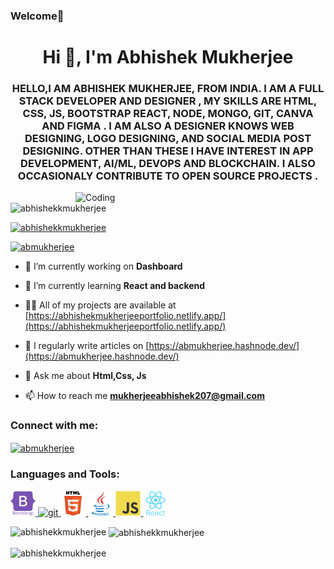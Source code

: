 ### Welcome👋




<h1 align="center">Hi 👋, I'm Abhishek Mukherjee</h1>
<h3 align="center">HELLO,I AM ABHISHEK MUKHERJEE, FROM INDIA. I AM A FULL STACK DEVELOPER AND DESIGNER , MY SKILLS ARE HTML, CSS, JS, BOOTSTRAP REACT, NODE, MONGO, GIT, CANVA AND FIGMA . I AM ALSO A DESIGNER KNOWS WEB DESIGNING, LOGO DESIGNING, AND SOCIAL MEDIA POST DESIGNING. OTHER THAN THESE I HAVE INTEREST IN APP DEVELOPMENT, AI/ML, DEVOPS AND BLOCKCHAIN. I ALSO OCCASIONALY CONTRIBUTE TO OPEN SOURCE PROJECTS .</h3>

<img align="right" alt="Coding" width="400" src="https://c.tenor.com/flflC6GFzO8AAAAd/sultan-alrefaei-programmer.gif"> 


<p align="left"> <img src="https://komarev.com/ghpvc/?username=abhishekkmukherjee&label=Profile%20views&color=0e75b6&style=flat" alt="abhishekkmukherjee" /> </p>

<p align="left"> <a href="https://github.com/ryo-ma/github-profile-trophy"><img src="https://github-profile-trophy.vercel.app/?username=abhishekkmukherjee" alt="abhishekkmukherjee" /></a> </p>

<p align="left"> <a href="https://twitter.com/abmukherjee" target="blank"><img src="https://img.shields.io/twitter/follow/abmukherjee?logo=twitter&style=for-the-badge" alt="abmukherjee" /></a> </p>

- 🔭 I’m currently working on **Dashboard**

- 🌱 I’m currently learning **React and backend**

- 👨‍💻 All of my projects are available at [https://abhishekmukherjeeportfolio.netlify.app/](https://abhishekmukherjeeportfolio.netlify.app/)

- 📝 I regularly write articles on [https://abmukherjee.hashnode.dev/](https://abmukherjee.hashnode.dev/)

- 💬 Ask me about **Html,Css, Js**

- 📫 How to reach me **mukherjeeabhishek207@gmail.com**

<h3 align="left">Connect with me:</h3>
<p align="left">
<a href="https://twitter.com/abmukherjee" target="blank"><img align="center" src="https://raw.githubusercontent.com/rahuldkjain/github-profile-readme-generator/master/src/images/icons/Social/twitter.svg" alt="abmukherjee" height="30" width="40" /></a>
</p>

<h3 align="left">Languages and Tools:</h3>
<p align="left"> <a href="https://getbootstrap.com" target="_blank" rel="noreferrer"> <img src="https://raw.githubusercontent.com/devicons/devicon/master/icons/bootstrap/bootstrap-plain-wordmark.svg" alt="bootstrap" width="40" height="40"/> </a> <a href="https://git-scm.com/" target="_blank" rel="noreferrer"> <img src="https://www.vectorlogo.zone/logos/git-scm/git-scm-icon.svg" alt="git" width="40" height="40"/> </a> <a href="https://www.w3.org/html/" target="_blank" rel="noreferrer"> <img src="https://raw.githubusercontent.com/devicons/devicon/master/icons/html5/html5-original-wordmark.svg" alt="html5" width="40" height="40"/> </a> <a href="https://www.java.com" target="_blank" rel="noreferrer"> <img src="https://raw.githubusercontent.com/devicons/devicon/master/icons/java/java-original.svg" alt="java" width="40" height="40"/> </a> <a href="https://developer.mozilla.org/en-US/docs/Web/JavaScript" target="_blank" rel="noreferrer"> <img src="https://raw.githubusercontent.com/devicons/devicon/master/icons/javascript/javascript-original.svg" alt="javascript" width="40" height="40"/> </a> <a href="https://reactjs.org/" target="_blank" rel="noreferrer"> <img src="https://raw.githubusercontent.com/devicons/devicon/master/icons/react/react-original-wordmark.svg" alt="react" width="40" height="40"/> </a> </p>

<p><img align="left" src="https://github-readme-stats.vercel.app/api/top-langs?username=abhishekkmukherjee&show_icons=true&locale=en&layout=compact" alt="abhishekkmukherjee" /></p>

<p>&nbsp;<img align="center" src="https://github-readme-stats.vercel.app/api?username=abhishekkmukherjee&show_icons=true&locale=en" alt="abhishekkmukherjee" /></p>

<p><img align="center" src="https://github-readme-streak-stats.herokuapp.com/?user=abhishekkmukherjee&" alt="abhishekkmukherjee" /></p>
